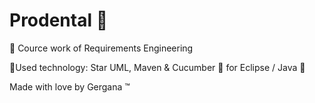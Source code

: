 # Prodental 🦷
📌 Cource work of Requirements Еngineering <br>

📌Used technology: Star UML, Maven & Cucumber 🥒 for Eclipse / Java 🐸

Made with love by Gergana ™

